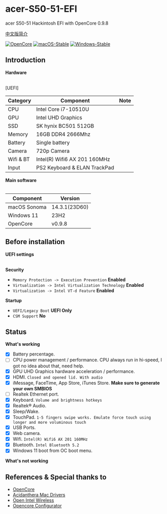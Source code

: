 # acer-S50-51-EFI
acer S50-51 Hackintosh EFI with OpenCore 0.9.8

[中文版简介](https://github.com/Lifebrowser/acer-S50-51-EFI/blob/main/%E7%AE%80%E4%BB%8B.md)

[![OpenCore](https://img.shields.io/badge/OpenCore-0.9.8-lightblue.svg)](https://github.com/acidanthera/OpenCorePkg)
[![macOS-Stable](https://img.shields.io/badge/macOS-14.3.1-orange.svg)](https://www.apple.com/macos/sonoma/)
[![Windows-Stable](https://img.shields.io/badge/Windows-11-blue.svg)](https://www.microsoft.com/en-us/windows)

## Introduction

<summary><strong>Hardware</strong></summary>
<br>

[UEFI]

| Category  | Component                         | Note                                         |
| --------- | --------------------------------- | -------------------------------------------- |
| CPU       | Intel Core i7-10510U              |                                              |
| GPU       | Intel UHD Graphics                |                                              |
| SSD       | SK hynix BC501 512GB              |                                              |
| Memory    | 16GB DDR4 2666Mhz                 |                                              |
| Battery   | Single battery                    |                                              |
| Camera    | 720p Camera                       |                                              |
| Wifi & BT | Intel(R) Wifi6 AX 201 160MHz      |                                              |
| Input     | PS2 Keyboard & ELAN TrackPad      |                                              |

<summary><strong>Main software</strong></summary>
<br>

| Component      | Version        |
| -------------- |  ------------- |
| macOS Sonoma   | 14.3.1(23D60)  |
| Windows 11     | 23H2           |
| OpenCore       | v0.9.8         |

## Before installation

<summary><strong>UEFI settings</strong></summary>
<br>

**Security**

- `Memory Protection -> Execution Prevention` **Enabled**
- `Virtualization -> Intel Virtualization Technology` **Enabled**
- `Virtualization -> Intel VT-d Feature` **Enabled**

**Startup**

- `UEFI/Legacy Boot` **UEFI Only**
- `CSM Support` **No**

## Status

<summary><strong>What's working </strong></summary>

- [x] Battery percentage.
- [ ] CPU power management / performance. CPU always run in hi-speed, I got no idea about that, need help.
- [x] GPU UHD Graphics hardware acceleration / performance.
- [x] HDMI. `Closed and opened lid. With audio`
- [x] iMessage, FaceTime, App Store, iTunes Store. **Make sure to generate your own SMBIOS**
- [ ] Realtek Ethernet port.
- [x] Keyboard. `Volume and brightness hotkeys`
- [x] Realtek® Audio.
- [x] Sleep/Wake.
- [x] TouchPad. `1-5 fingers swipe works. Emulate force touch using longer and more voluminous touch`
- [x] USB Ports. 
- [x] Web camera.
- [x] Wifi. `Intel(R) Wifi6 AX 201 160MHz`
- [x] Bluetooth. `Intel Bluetooth 5.2`
- [x] Windows 11 boot from OC boot menu.

<summary><strong>What's not working </strong></summary>

## References & Special thanks to
- [OpenCore](https://dortania.github.io/OpenCore-Install-Guide/)
- [Acidanthera Mac Drivers](https://github.com/acidanthera)
- [Open Intel Wireless](https://github.com/OpenIntelWireless/itlwm)
- [Opencore Configurator](https://mackie100projects.altervista.org/opencore-configurator/)

